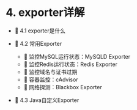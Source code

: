 # 4. exporter详解

* 📄 4.1 exporter是什么
* 📑 4.2 常用Exporter

  * 📄 监控MySQL运行状态：MySQLD Exporter
  * 📄 监控Redis运行状态：Redis Exporter
  * 📄 监控域名与证书过期
  * 📄 容器监控：cAdvisor
  * 📄 网络探测：Blackbox Exporter
* 📄 4.3 Java自定义Exporter

　　‍

　　‍
